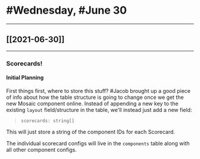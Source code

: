 # #Wednesday, #June 30
---

## [[2021-06-30]]

---

### Scorecards!

#### Initial Planning

First things first, where to store this stuff? #Jacob brought up a good piece of info about how the table structure is going to change once we get the new Mosaic component online. Instead of appending a new key to the existing `layout` field/structure in the table, we'll instead just add a new field:

> `scorecards: string[]`

This will just store a string of the component IDs for each Scorecard.

The individual scorecard configs will live in the `components` table along with all other component configs.



